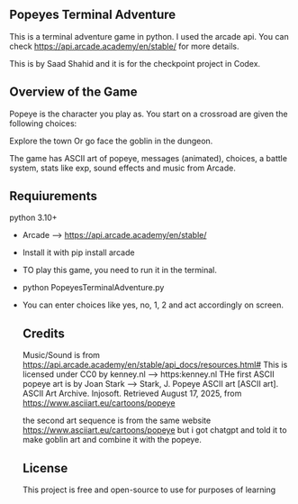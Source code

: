 
## Popeyes Terminal Adventure

This is a terminal adventure game in python. I used the arcade api. You can check https://api.arcade.academy/en/stable/
for more details. 

This is by Saad Shahid and it is for the checkpoint project in Codex.

## Overview of the Game

Popeye is the character you play as. You start on a crossroad are given the following choices:

Explore the town
Or go face the goblin in the dungeon.

The game has ASCII art of popeye, messages (animated), choices, a battle system, stats like exp, sound effects and music
from Arcade.

## Requiurements

python 3.10+
- Arcade --> https://api.arcade.academy/en/stable/
- Install it with pip install arcade

- TO play this game, you need to run it in the terminal.
- python PopeyesTerminalAdventure.py
- You can enter choices like yes, no, 1, 2 and act accordingly on screen.

  ## Credits

  Music/Sound is from https://api.arcade.academy/en/stable/api_docs/resources.html#
  This is licensed under CC0 by kenney.nl --> https:kenney.nl
  THe first ASCII popeye art is by Joan Stark -->
  Stark, J. Popeye ASCII art [ASCII art]. ASCII Art Archive. Injosoft.
  Retrieved August 17, 2025, from https://www.asciiart.eu/cartoons/popeye

  the second art sequence is from the same website https://www.asciiart.eu/cartoons/popeye but i got chatgpt and
  told it to make goblin art and combine it with the popeye.
  ## License
  This project is free and open-source to use for purposes of learning
